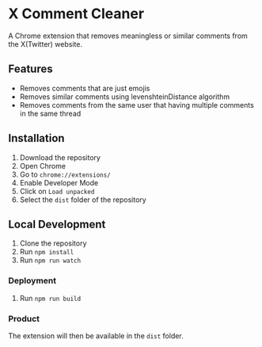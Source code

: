 # X Comment Cleaner
A Chrome extension that removes meaningless or similar comments from the X(Twitter) website.
## Features
- Removes comments that are just emojis
- Removes similar comments using levenshteinDistance algorithm
- Removes comments from the same user that having multiple comments in the same thread
## Installation
1. Download the repository
2. Open Chrome
3. Go to `chrome://extensions/`
4. Enable Developer Mode
5. Click on `Load unpacked`
6. Select the `dist` folder of the repository
## Local Development
1. Clone the repository
2. Run `npm install`
3. Run `npm run watch`
### Deployment
1. Run `npm run build`
### Product
The extension will then be available in the `dist` folder.
